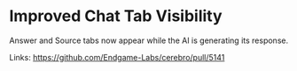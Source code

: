 # Improved Chat Tab Visibility

Answer and Source tabs now appear while the AI is generating its response.

Links:
https://github.com/Endgame-Labs/cerebro/pull/5141
